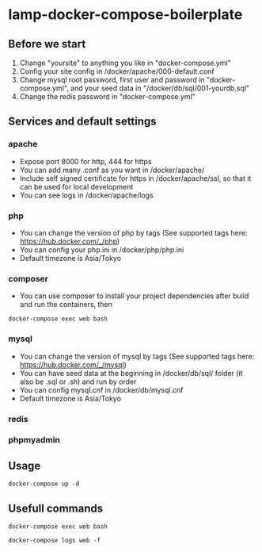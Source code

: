 # lamp-docker-compose-boilerplate

## Before we start
1. Change "yoursite" to anything you like in "docker-compose.yml"
2. Config your site config in /docker/apache/000-default.conf
3. Change mysql root password, first user and password in "docker-compose.yml", and your seed data in "/docker/db/sql/001-yourdb.sql"
4. Change the redis password in "docker-compose.yml"

## Services and default settings

### apache
- Expose port 8000 for http, 444 for https
- You can add many .conf as you want in /docker/apache/
- Include self signed certificate for https in /docker/apache/ssl, so that it can be used for local development
- You can see logs in /docker/apache/logs

### php
- You can change the version of php by tags (See supported tags here: https://hub.docker.com/_/php)
- You can config your php.ini in /docker/php/php.ini
- Default timezone is Asia/Tokyo

### composer
- You can use composer to install your project dependencies after build and run the containers, then
```
docker-compose exec web bash
```

### mysql
- You can change the version of mysql by tags (See supported tags here: https://hub.docker.com/_/mysql)
- You can have seed data at the beginning in /docker/db/sql/ folder (it also be .sql or .sh) and run by order
- You can config mysql.cnf in /docker/db/mysql.cnf
- Default timezone is Asia/Tokyo
  
### redis
### phpmyadmin

## Usage
```
docker-compose up -d
```

## Usefull commands
```
docker-compose exec web bash

docker-compose logs web -f
```